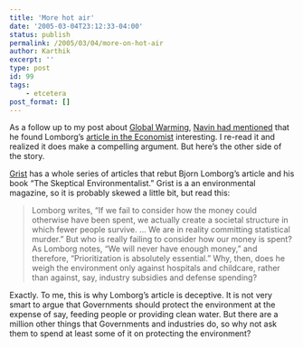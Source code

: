 ```yaml
---
title: 'More hot air'
date: '2005-03-04T23:12:33-04:00'
status: publish
permalink: /2005/03/04/more-on-hot-air
author: Karthik
excerpt: ''
type: post
id: 99
tags:
    - etcetera
post_format: []
---
```

As a follow up to my post about [Global Warming](https://stochastica.net/?p=95), [Navin had mentioned](http://www.sigamany.com/wordpress/?p=146) that he found Lomborg’s [article in the Economist](http://www.economist.com/displayStory.cfm?Story_ID=718860) interesting. I re-read it and realized it does make a compelling argument. But here’s the other side of the story.

[Grist](http://www.grist.org) has a whole series of articles that rebut Bjorn Lomborg’s article and his book “The Skeptical Environmentalist.” Grist is a an environmental magazine, so it is probably skewed a little bit, but read this:

> Lomborg writes, “If we fail to consider how the money could otherwise have been spent, we actually create a societal structure in which fewer people survive. … We are in reality committing statistical murder.” But who is really failing to consider how our money is spent? As Lomborg notes, “We will never have enough money,” and therefore, “Prioritization is absolutely essential.” Why, then, does he weigh the environment only against hospitals and childcare, rather than against, say, industry subsidies and defense spending?

Exactly. To me, this is why Lomborg’s article is deceptive. It is not very smart to argue that Governments should protect the environment at the expense of say, feeding people or providing clean water. But there are a million other things that Governments and industries do, so why not ask them to spend at least some of it on protecting the environment?